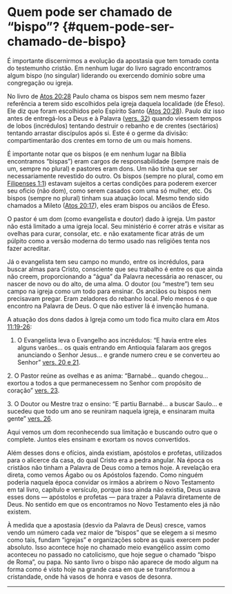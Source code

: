 # Quem pode ser chamado de “bispo”? {#quem-pode-ser-chamado-de-bispo}

É importante discernirmos a evolução da apostasia que tem tomado conta do testemunho cristão. Em nenhum lugar do livro sagrado encontramos algum bispo (no singular) liderando ou exercendo domínio sobre uma congregação ou igreja.

No livro de [Atos 20:28](http://bibliaonline.com.br/acf/atos/20/28) Paulo chama os bispos sem nem mesmo fazer referência a terem sido escolhidos pela igreja daquela localidade (de Éfeso). Ele diz que foram escolhidos pelo Espírito Santo ([Atos 20:28](http://bibliaonline.com.br/acf/atos/20/28)). Paulo diz isso antes de entregá-los a Deus e à Palavra ([vers. 32](http://bibliaonline.com.br/acf/atos/20/32)) quando viessem tempos de lobos (incrédulos) tentando destruir o rebanho e de crentes (sectários) tentando arrastar discípulos após si. Este é o germe da divisão: compartimentarão dos crentes em torno de um ou mais homens.

É importante notar que os bispos (e em nenhum lugar na Bíblia encontramos “bispas”) eram cargos de responsabilidade (sempre mais de um, sempre no plural) e pastores eram dons. Um não tinha que ser necessariamente revestido do outro. Os bispos (sempre no plural, como em [Filipenses 1:1](http://bibliaonline.com.br/acf/fp/1/1)) estavam sujeitos a certas condições para poderem exercer seu oficio (não dom), como serem casados com uma só mulher, etc. Os bispos (sempre no plural) tinham sua atuação local. Mesmo tendo sido chamados a Mileto ([Atos 20:17](http://bibliaonline.com.br/acf/atos/20/17)), eles eram bispos ou anciãos de Éfeso.

O pastor é um dom (como evangelista e doutor) dado à igreja. Um pastor não está limitado a uma igreja local. Seu ministério é correr atrás e visitar as ovelhas para curar, consolar, etc. e não exatamente ficar atrás de um púlpito como a versão moderna do termo usado nas religiões tenta nos fazer acreditar.

Já o evangelista tem seu campo no mundo, entre os incrédulos, para buscar almas para Cristo, consciente que seu trabalho é entre os que ainda não creem, proporcionando a “água” da Palavra necessária ao renascer, ou nascer de novo ou do alto, de uma alma. O doutor (ou “mestre”) tem seu campo na igreja como um todo para ensinar. Os anciãos ou bispos nem precisavam pregar. Eram zeladores do rebanho local. Pelo menos é o que encontro na Palavra de Deus. O que não estiver lá é invenção humana.

A atuação dos dons dados à Igreja como um todo fica muito clara em Atos [11:19-26](http://bibliaonline.com.br/acf/atos/11/19-26):

1.  O Evangelista leva o Evangelho aos incrédulos: “E havia entre eles alguns varões... os quais entrando em Antioquia falaram aos gregos anunciando o Senhor Jesus... e grande numero creu e se converteu ao Senhor” [vers. 20 e 21](http://bibliaonline.com.br/acf/atos/11/20,21).

2\. O Pastor reúne as ovelhas e as anima: “Barnabé... quando chegou... exortou a todos a que permanecessem no Senhor com propósito de coração” [vers. 23](http://bibliaonline.com.br/acf/atos/11/23).

3\. O Doutor ou Mestre traz o ensino: “E partiu Barnabé... a buscar Saulo... e sucedeu que todo um ano se reuniram naquela igreja, e ensinaram muita gente” [vers. 26](http://bibliaonline.com.br/acf/atos/11/26).

Aqui vemos um dom reconhecendo sua limitação e buscando outro que o complete. Juntos eles ensinam e exortam os novos convertidos.

Além desses dons e ofícios, ainda existiam, apóstolos e profetas, utilizados para o alicerce da casa, do qual Cristo era a pedra angular. Na época os cristãos não tinham a Palavra de Deus como a temos hoje. A revelação era direta, como vemos Ágabo ou os Apóstolos fazendo. Como ninguém poderia naquela época convidar os irmãos a abrirem o Novo Testamento em tal livro, capítulo e versículo, porque isso ainda não existia, Deus usava esses dons — apóstolos e profetas — para trazer a Palavra diretamente de Deus. No sentido em que os encontramos no Novo Testamento eles já não existem.

À medida que a apostasia (desvio da Palavra de Deus) cresce, vamos vendo um número cada vez maior de “bispos” que se elegem a si mesmo como tais, fundam “igrejas” e organizações sobre as quais exercem poder absoluto. Isso acontece hoje no chamado meio evangélico assim como aconteceu no passado no catolicismo, que hoje segue o chamado “bispo de Roma”, ou papa. No santo livro o bispo não aparece de modo algum na forma como é visto hoje na grande casa em que se transformou a cristandade, onde há vasos de honra e vasos de desonra.

*****